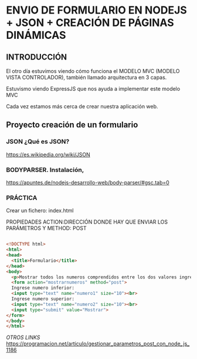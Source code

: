 # ENVIO DE FORMULARIO EN NODEJS + JSON + CREACIÓN DE PÁGINAS DINÁMICAS 

## INTRODUCCIÓN

El otro día estuvimos viendo cómo funciona el MODELO MVC (MODELO VISTA CONTROLADOR), también llamado arquitectura en 3 capas.

Estuvismo viendo ExpressJS que nos ayuda a implementar este modelo MVC

Cada vez estamos más cerca de crear nuestra aplicación web.

## Proyecto creación de un formulario

### JSON ¿Qué es JSON?

https://es.wikipedia.org/wiki/JSON

### BODYPARSER. Instalación, 

https://apuntes.de/nodejs-desarrollo-web/body-parser/#gsc.tab=0

### PRÁCTICA 

Crear un fichero: index.html

PROPIEDADES ACTION:DIRECCIÓN DONDE HAY QUE ENVIAR LOS PARÁMETROS Y METHOD: POST

```html

<!DOCTYPE html>
<html>
<head>
  <title>Formulario</title>
</head>
<body>
  <p>Mostrar todos los numeros comprendidos entre los dos valores ingresados de uno en uno.</p>
  <form action="mostrarnumeros" method="post">
  Ingrese numero inferior:
  <input type="text" name="numero1" size="10"><br>
  Ingrese numero superior:
  <input type="text" name="numero2" size="10"><br>
  <input type="submit" value="Mostrar">
</form>
</body>
</html>

```




*OTROS LINKS*
https://programacion.net/articulo/gestionar_parametros_post_con_node_js_1186


